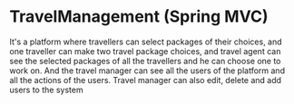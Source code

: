 # TravelManagement (Spring MVC)


It's a platform where travellers can select packages of their choices, and one traveller can make two travel package choices, and travel agent can see the selected packages of all the travellers and he can choose one to work on. And the travel manager can see all the users of the platform and all the actions of the users. Travel manager can also edit, delete and add users to the system
